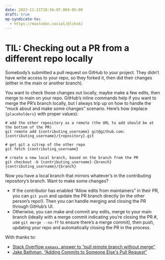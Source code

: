 ```yaml
---
date: 2022-11-21T18:56:07.069-05:00
draft: true
mp-syndicate-to:
  - https://mastodon.social/@lchski
---
```

# TIL: Checking out a PR from a different repo locally

Somebody’s submitted a pull request on GitHub to your project. They didn’t have write access to your repo, so they forked it, then did their changes (either in the main or another branch). 

You want to check those changes out locally, maybe make a few edits, then merge to main on your repo. GitHub’s inline commands help if you want to merge the PR’s branch locally, but I always trip up on how to handle the “muck about and make some changes” scenario. Here’s how (replace `{placeholders}` with proper values):

```
# add the other repository as a remote (the URL to add should be at the bottom of the PR)
git remote add {contributing_username} git@github.com:{contributing_username}/{repository}.git

# get git a sitrep of the other repo
git fetch {contributing_username}

# create a new local branch, based on the branch from the PR
git checkout -b {contributing_username}-{branch} {contributing_username}/{branch}
```

Now you have a local branch that mirrors whatever’s in the contributing repository’s branch. Want to make some changes?

- If the contributor has enabled “Allow edits from maintainers” in their PR, you can `git push` and update the PR branch directly (in the other person’s repo!). Then you can handle merging and closing the PR through GitHub’s UI.
- Otherwise, you can make and commit any edits, merge to your main branch (ideally with a merge commit indicating you’re closing the PR #, use `git merge --no-ff` to ensure there’s a merge commit), then push, updating your repo and automatically closing the PR in the process.

With thanks to:

- [Stack Overflow `exmaxx`, answer to “pull remote branch without merge”](https://stackoverflow.com/a/64321411)
- [Jake Bathman, “Adding Commits to Someone Else's Pull Request”](https://tighten.com/blog/adding-commits-to-a-pull-request/)
